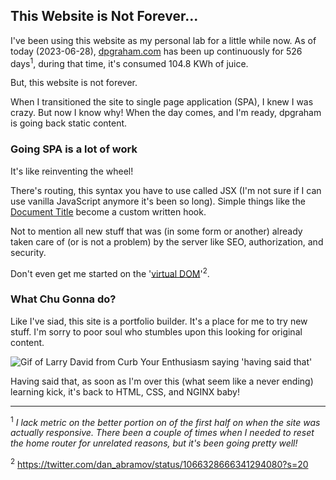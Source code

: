 ## This Website is Not Forever...

I've been using this website as my personal lab for a little while now.
As of today (2023-06-28), [dpgraham.com](https://dpgraham.com) has been up continuously for 526 days<sup>1</sup>, during
that time, it's consumed 104.8 KWh of juice.

But, this website is not forever.

When I transitioned the site to single page application (SPA), I knew I was crazy. But now I know why!
When the day comes, and I'm ready, dpgraham is going back static content.

### Going SPA is a lot of work

It's like reinventing the wheel!

There's routing, this syntax you have to use called JSX (I'm not sure if I can use vanilla JavaScript anymore it's been
so long). Simple things like the [Document Title](https://developer.mozilla.org/en-US/docs/Web/HTML/Element/title)
become a
custom written hook.

Not to mention all new stuff that was (in some form or another) already taken care of (or is not a problem) by the
server like SEO, authorization, and security.

Don't even get me started on the '[virtual DOM](https://reactjs.org/docs/faq-internals.html)'<sup>2</sup>.

### What Chu Gonna do?

Like I've siad, this site is a portfolio builder. It's a place for me to try new stuff. I'm sorry to poor soul who
stumbles upon this looking for original content.

![Gif of Larry David from Curb Your Enthusiasm saying 'having said that'](https://media.giphy.com/media/13IC4LVeP5NGNi/giphy.gif)

Having said that, as soon as I'm over this (what seem like a never ending) learning kick, it's back to HTML, CSS, and
NGINX baby!

<hr>

<sup>1</sup> *I lack metric on the better portion on of the first half on when the site was actually responsive.
There been a couple of times when I needed to reset the home router for unrelated reasons, but it's been going pretty
well!*

<sup>2</sup> https://twitter.com/dan_abramov/status/1066328666341294080?s=20